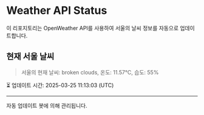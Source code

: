 
# Weather API Status

이 리포지토리는 OpenWeather API를 사용하여 서울의 날씨 정보를 자동으로 업데이트합니다.

## 현재 서울 날씨
> 서울의 현재 날씨: broken clouds, 온도: 11.57°C, 습도: 55%

⏳ 업데이트 시간: 2025-03-25 11:13:03 (UTC)

---
자동 업데이트 봇에 의해 관리됩니다.
